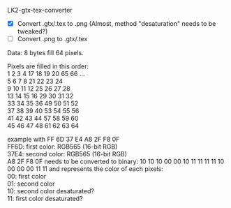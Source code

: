 LK2-gtx-tex-converter

- [x] Convert .gtx/.tex to .png (Almost, method "desaturation" needs to be tweaked?)
- [ ] Convert .png to .gtx/.tex

Data:
8 bytes fill 64 pixels.

Pixels are filled in this order:  
 1  2  3  4  17 18 19 20  65 66 ...  
 5  6  7  8  21 22 23 24  
 9 10 11 12  25 26 27 28  
13 14 15 16  29 30 31 32  
33 34 35 36  49 50 51 52  
37 38 39 40  53 54 55 56  
41 42 43 44  57 58 59 60  
45 46 47 48  61 62 63 64  

example with FF 6D 37 E4 A8 2F F8 0F  
FF6D: first color: RGB565 (16-bit RGB)  
37E4: second color: RGB565 (16-bit RGB)  
A8 2F F8 0F needs to be converted to binary: 10 10 10 00 00 10 11 11 11 11 10 00 00 00 11 11 and represents the color of each pixels:  
00: first color  
01: second color  
10: second color desaturated?  
11: first color desaturated?  
